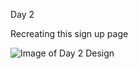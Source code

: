 Day 2

Recreating this sign up page

![Image of Day 2 Design](https://cdn.dribbble.com/users/835462/screenshots/2388283/dashboard_sign_up_1.png)

